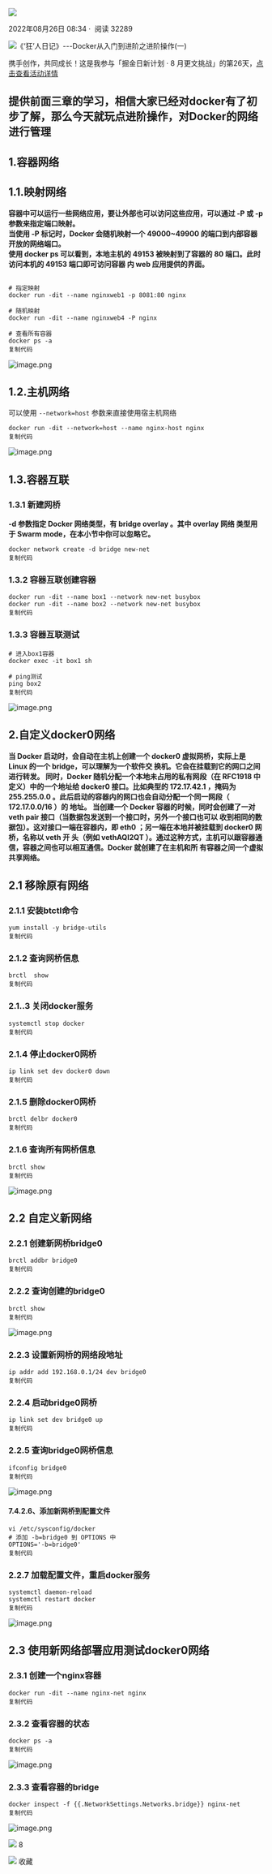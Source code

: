    

[![](https://p26-passport.byteacctimg.com/img/user-avatar/e3b82b14bcbe9861a2b50f64dcd89de1~300x300.image)](https://juejin.cn/user/3611262085773719)

2022年08月26日 08:34 ·  阅读 32289

![《‘狂’人日记》---Docker从入门到进阶之进阶操作(一)](https://p6-juejin.byteimg.com/tos-cn-i-k3u1fbpfcp/767b18832ef84060b32b5226e60ec98a~tplv-k3u1fbpfcp-zoom-crop-mark:3024:3024:3024:1702.awebp?)  

携手创作，共同成长！这是我参与「掘金日新计划 · 8 月更文挑战」的第26天，[点击查看活动详情](https://juejin.cn/post/7123120819437322247 "https://juejin.cn/post/7123120819437322247")

## 提供前面三章的学习，相信大家已经对docker有了初步了解，那么今天就玩点进阶操作，对Docker的网络进行管理

## 1.容器网络

## 1.1.映射网络

**容器中可以运行一些网络应用，要让外部也可以访问这些应用，可以通过 -P 或 -p 参数来指定端口映射。  
当使用 -P 标记时，Docker 会随机映射一个 49000~49900 的端口到内部容器开放的网络端口。  
使用 docker ps 可以看到，本地主机的 49153 被映射到了容器的 80 端口。此时访问本机的 49153 端口即可访问容器 内 web 应用提供的界面。**

```

# 指定映射
docker run -dit --name nginxweb1 -p 8081:80 nginx

# 随机映射
docker run -dit --name nginxweb4 -P nginx

# 查看所有容器
docker ps -a
复制代码
```

![image.png](https://p9-juejin.byteimg.com/tos-cn-i-k3u1fbpfcp/13c0f826b0d74013b40f6a898edb3696~tplv-k3u1fbpfcp-zoom-in-crop-mark:3024:0:0:0.awebp?)

## 1.2.主机网络

可以使用 `--network=host` 参数来直接使用宿主机网络

```
docker run -dit --network=host --name nginx-host nginx
复制代码
```

![image.png](https://p1-juejin.byteimg.com/tos-cn-i-k3u1fbpfcp/67992a98be4a456fa1809e5936686acf~tplv-k3u1fbpfcp-zoom-in-crop-mark:3024:0:0:0.awebp?)

## 1.3.容器互联

### 1.3.1 新建网桥

**\-d 参数指定 Docker 网络类型，有 bridge overlay 。其中 overlay 网络 类型用于 Swarm mode，在本小节中你可以忽略它。**

```
docker network create -d bridge new-net
复制代码
```

### 1.3.2 容器互联创建容器

```
docker run -dit --name box1 --network new-net busybox
docker run -dit --name box2 --network new-net busybox
复制代码
```

### 1.3.3 容器互联测试

```
# 进入box1容器
docker exec -it box1 sh

# ping测试
ping box2
复制代码
```

![image.png](https://p1-juejin.byteimg.com/tos-cn-i-k3u1fbpfcp/88fa9b7947fc4d1daf045e843d16c115~tplv-k3u1fbpfcp-zoom-in-crop-mark:3024:0:0:0.awebp?)

## 2.自定义docker0网络

**当 Docker 启动时，会自动在主机上创建一个 docker0 虚拟网桥，实际上是 Linux 的一个 bridge，可以理解为一个软件交 换机。它会在挂载到它的网口之间进行转发。 同时，Docker 随机分配一个本地未占用的私有网段（在 RFC1918 中定义）中的一个地址给 docker0 接口。比如典型的 172.17.42.1 ，掩码为 255.255.0.0 。此后启动的容器内的网口也会自动分配一个同一网段（ 172.17.0.0/16 ）的 地址。 当创建一个 Docker 容器的时候，同时会创建了一对 veth pair 接口（当数据包发送到一个接口时，另外一个接口也可以 收到相同的数据包）。这对接口一端在容器内，即 eth0 ；另一端在本地并被挂载到 docker0 网桥，名称以 veth 开 头（例如 vethAQI2QT ）。通过这种方式，主机可以跟容器通信，容器之间也可以相互通信。Docker 就创建了在主机和所 有容器之间一个虚拟共享网络。**

## 2.1 移除原有网络

### 2.1.1 安装btctl命令

```
yum install -y bridge-utils
复制代码
```

### 2.1.2 查询网桥信息

```
brctl  show
复制代码
```

### 2.1..3 关闭docker服务

```
systemctl stop docker
复制代码
```

### 2.1.4 停止docker0网桥

```
ip link set dev docker0 down
复制代码
```

### 2.1.5 删除docker0网桥

```
brctl delbr docker0
复制代码
```

### 2.1.6 查询所有网桥信息

```
brctl show
复制代码
```

![image.png](https://p3-juejin.byteimg.com/tos-cn-i-k3u1fbpfcp/5635461710c24247bd24d9546f646445~tplv-k3u1fbpfcp-zoom-in-crop-mark:3024:0:0:0.awebp)

## 2.2 自定义新网络

### 2.2.1 创建新网桥bridge0

```
brctl addbr bridge0
复制代码
```

### 2.2.2 查询创建的bridge0

```
brctl show
复制代码
```

![image.png](https://p3-juejin.byteimg.com/tos-cn-i-k3u1fbpfcp/3d733f5d044942e4942f422fb53fc005~tplv-k3u1fbpfcp-zoom-in-crop-mark:3024:0:0:0.awebp)[](https://link.juejin.cn/?target= "https://link.juejin.cn?target=")

### 2.2.3 设置新网桥的网络段地址

```
ip addr add 192.168.0.1/24 dev bridge0
复制代码
```

### 2.2.4 启动bridge0网桥

```
ip link set dev bridge0 up
复制代码
```

### 2.2.5 查询bridge0网桥信息

```
ifconfig bridge0
复制代码
```

![image.png](https://p3-juejin.byteimg.com/tos-cn-i-k3u1fbpfcp/18102857b7f74a4ea4fec033bad7e4cd~tplv-k3u1fbpfcp-zoom-in-crop-mark:3024:0:0:0.awebp)[](https://link.juejin.cn/?target= "https://link.juejin.cn?target=")

#### 7.4.2.6、添加新网桥到配置文件

```
vi /etc/sysconfig/docker
# 添加 -b=bridge0 到 OPTIONS 中
OPTIONS='-b=bridge0'
复制代码
```

### 2.2.7 加载配置文件，重启docker服务

```
systemctl daemon-reload
systemctl restart docker
复制代码
```

![image.png](https://p3-juejin.byteimg.com/tos-cn-i-k3u1fbpfcp/1dbaee4b44ec41558e79118a5eeccd30~tplv-k3u1fbpfcp-zoom-in-crop-mark:3024:0:0:0.awebp)

## 2.3 使用新网络部署应用测试docker0网络

### 2.3.1 创建一个nginx容器

```
docker run -dit --name nginx-net nginx
复制代码
```

### 2.3.2 查看容器的状态

```
docker ps -a
复制代码
```

![image.png](https://p3-juejin.byteimg.com/tos-cn-i-k3u1fbpfcp/8d829f7d1b4f4efd8fbd326a6e0666aa~tplv-k3u1fbpfcp-zoom-in-crop-mark:3024:0:0:0.awebp)[](https://link.juejin.cn/?target= "https://link.juejin.cn?target=")

### 2.3.3 查看容器的bridge

```
docker inspect -f {{.NetworkSettings.Networks.bridge}} nginx-net
复制代码
```

![image.png](https://p3-juejin.byteimg.com/tos-cn-i-k3u1fbpfcp/70f37a76d03e4f4c9138604f92c9413a~tplv-k3u1fbpfcp-zoom-in-crop-mark:3024:0:0:0.awebp)

![](https://lf3-cdn-tos.bytescm.com/obj/static/xitu_juejin_web/00ba359ecd0075e59ffbc3d810af551d.svg) 8

![](https://lf3-cdn-tos.bytescm.com/obj/static/xitu_juejin_web/3d482c7a948bac826e155953b2a28a9e.svg) 收藏